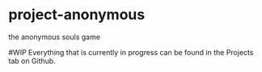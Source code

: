 # project-anonymous
the anonymous souls game

#WIP
Everything that is currently in progress can be found in the Projects tab on Github. 
